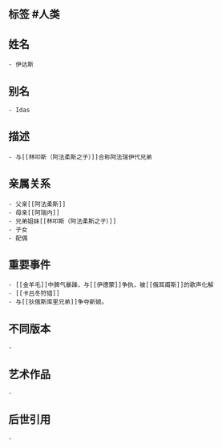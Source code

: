 ## 标签  #人类
## 姓名
	- 伊达斯
## 别名
	- Idas
## 描述
	- 与[[林叩斯（阿法柔斯之子）]]合称阿法瑞伊代兄弟
## 亲属关系
	- 父亲[[阿法柔斯]]
	- 母亲[[阿瑞内]]
	- 兄弟姐妹[[林叩斯（阿法柔斯之子）]]
	- 子女
	- 配偶
## 重要事件
	- [[金羊毛]]中脾气暴躁，与[[伊德蒙]]争执，被[[俄耳甫斯]]的歌声化解
	- [[卡吕冬狩猎]]
	- 与[[狄俄斯库里兄弟]]争夺新娘。
## 不同版本
	-
## 艺术作品
	-
## 后世引用
	-
